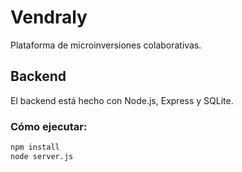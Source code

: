 # Vendraly

Plataforma de microinversiones colaborativas.

## Backend

El backend está hecho con Node.js, Express y SQLite.

### Cómo ejecutar:

```bash
npm install
node server.js
